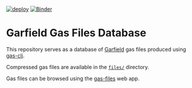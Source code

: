 
[![deploy](https://github.com/lobis/gas-files/actions/workflows/deploy.yml/badge.svg)](https://github.com/lobis/gas-files/actions/workflows/deploy.yml)
[![Binder](https://mybinder.org/badge_logo.svg)](https://mybinder.org/v2/gh/lobis/gas-files/HEAD?labpath=examples%2Fdrift_velocity.ipynb)

# Garfield Gas Files Database

This repository serves as a database of [Garfield](https://gitlab.cern.ch/garfield/garfieldpp) gas files produced using [gas-cli](https://github.com/lobis/gas-cli).

Compressed gas files are available in the [`files/`](https://github.com/lobis/gas-files/tree/main/files) directory.

Gas files can be browsed using the [gas-files](https://lobis.github.io/gas-files/) web app.
